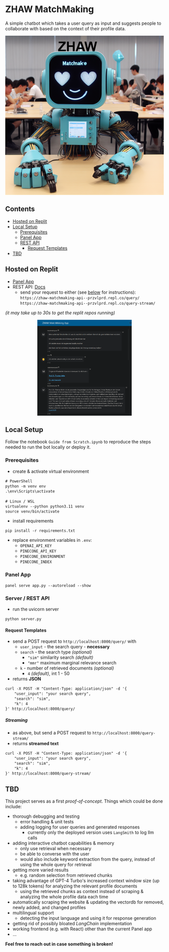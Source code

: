 # ZHAW MatchMaking

A simple chatbot which takes a user query as input and suggests people to 
collaborate with based on the context of their profile data.

<div align="center">

![zhaw-matchmaking-bot.png](img.png)
</div>

## Contents

- [Hosted on Replit](#hosted-on-replit)
- [Local Setup](#local-setup)
  - [Prerequisites](#prerequisites)
  - [Panel App](#panel-app)
  - [REST API](#server--rest-api)
    - [Request Templates](#request-templates)
- [TBD](#tbd)

## Hosted on Replit

- [Panel App](https://zhaw-matchmaking-app--przvlprd.repl.co/app)
- REST API: [Docs](https://zhaw-matchmaking-api--przvlprd.repl.co/docs)
  - send your request to either (see [below](#request-templates) for 
    instructions): </br>
  `https://zhaw-matchmaking-api--przvlprd.repl.co/query/` </br>
  `https://zhaw-matchmaking-api--przvlprd.repl.co/query-stream/` </br>

*(it may take up to 30s to get the replit repos running)*

<div align="center">
<a href="demo.png" target="_blank">
  <img src="demo.png" alt="Demo" width="300"/>
</a>
</div>


## Local Setup
Follow the notebook `Guide from Scratch.ipynb` to reproduce the steps 
needed to run the bot locally or deploy it.

### Prerequisites
- create & activate virtual environment
```shell
# PowerShell
python -m venv env
.\env\Scripts\activate

# Linux / WSL
virtualenv --python python3.11 venv
source venv/bin/activate
```

- install requirements
```shell
pip install -r requirements.txt
```

- replace environment variables in `.env`:
  - `OPENAI_API_KEY` 
  - `PINECONE_API_KEY`
  - `PINECONE_ENVIRONMENT`
  - `PINECONE_INDEX`

### Panel App

```shell
panel serve app.py --autoreload --show
```

### Server / REST API

- run the uvicorn server
```shell
python server.py
```

#### Request Templates
- send a POST request to `http://localhost:8000/query/` with
  - `user_input` - the search query - **necessary**
  - `search` - the search type *(optional)*
    - `"sim"` similarity search *(default)*
    - `"mmr"` maximum marginal relevance search
  - `k` - number of retrieved documents *(optional)*
    - `4` *(default)*, int 1 - 50
- returns **JSON**
```shell
curl -X POST -H "Content-Type: application/json" -d '{
    "user_input": "your search query",
    "search": "sim",
    "k": 4
}' http://localhost:8000/query/
```

##### Streaming

- as above, but send a POST request to `http://localhost:8000/query-stream/`
- returns **streamed text**
```shell
curl -X POST -H "Content-Type: application/json" -d '{
    "user_input": "your search query",
    "search": "sim",
    "k": 4
}' http://localhost:8000/query-stream/
```

## TBD
This project serves as a first *proof-of-concept*. Things which could be done 
include:
- thorough debugging and testing
  - error handling & unit tests
  - adding logging for user queries and generated responses
    - currently only the deployed version uses `LangSmith` to log llm calls
- adding interactive chatbot capabilities & memory
  - only use retrieval when necessary
  - be able to converse with the user
  - would also include keyword extraction from the query, instead of 
    using the whole query for retrieval
- getting more varied results
  - e.g. random selection from retrieved chunks
- taking advantage of GPT-4 Turbo's increased context window size (up to 
  128k tokens) for analyzing the relevant profile documents
  - using the retrieved chunks as context instead of scraping & analyzing 
    the whole profile data each time
- automatically scraping the website & updating the vectordb for removed, 
  newly added, and changed profiles
- multilingual support
  - detecting the input language and using it for response generation
- getting rid of possibly bloated *LangChain* implementation
- working frontend (e.g. with React) other than the current Panel app
- ...

**Feel free to reach out in case something is broken!**